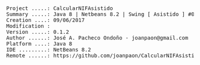 <pre>

Project .....: CalcularNIFAsistido
Summary .....: Java 8 | Netbeans 8.2 | Swing [ Asistido ] #06
Creation ....: 09/06/2017
Modification : 
Version .....: 0.1.2
Author ......: José A. Pacheco Ondoño - joanpaon@gmail.com
Platform ....: Java 8
IDE .........: NetBeans 8.2
Remote ......: https://github.com/joanpaon/CalcularNIFAsistido.git

</pre>

